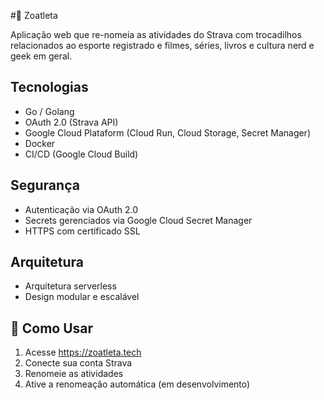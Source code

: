 #🚴 Zoatleta

Aplicação web que re-nomeia as atividades do Strava com trocadilhos relacionados ao esporte
registrado e filmes, séries, livros e cultura nerd e geek em geral. 

## Tecnologias
- Go / Golang
- OAuth 2.0 (Strava API)
- Google Cloud Plataform (Cloud Run, Cloud Storage, Secret Manager)
- Docker
- CI/CD (Google Cloud Build)

## Segurança
- Autenticação via OAuth 2.0
- Secrets gerenciados via Google Cloud Secret Manager
- HTTPS com certificado SSL 

## Arquitetura
- Arquitetura serverless
- Design modular e escalável

## 📝 Como Usar
1. Acesse https://zoatleta.tech
2. Conecte sua conta Strava
3. Renomeie as atividades
4. Ative a renomeação automática (em desenvolvimento)


